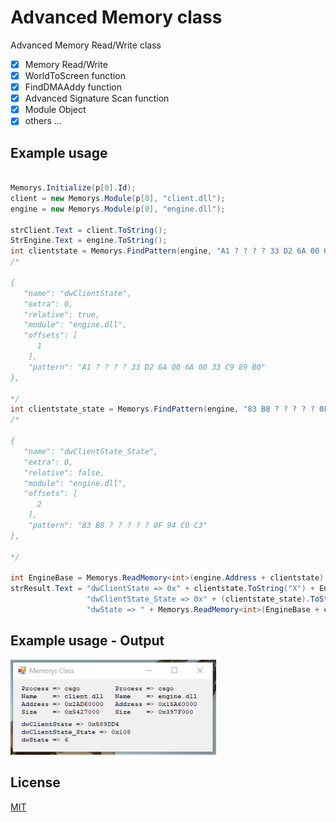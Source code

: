 # Advanced Memory class

Advanced Memory Read/Write class

  - [x] Memory Read/Write
  - [x] WorldToScreen function
  - [x] FindDMAAddy function
  - [x] Advanced Signature Scan function
  - [x] Module Object
  - [x] others ...

## Example usage

```csharp

Memorys.Initialize(p[0].Id);
client = new Memorys.Module(p[0], "client.dll");
engine = new Memorys.Module(p[0], "engine.dll");

strClient.Text = client.ToString();
StrEngine.Text = engine.ToString();
int clientstate = Memorys.FindPattern(engine, "A1 ? ? ? ? 33 D2 6A 00 6A 00 33 C9 89 B0", 1, 0, true);
/*
                 
{
   "name": "dwClientState",
   "extra": 0,
   "relative": true,
   "module": "engine.dll",
   "offsets": [
      1
    ],
    "pattern": "A1 ? ? ? ? 33 D2 6A 00 6A 00 33 C9 89 B0"
},
                 
*/
int clientstate_state = Memorys.FindPattern(engine, "83 B8 ? ? ? ? ? 0F 94 C0 C3", 2, 0, false);
/*

{
   "name": "dwClientState_State",
   "extra": 0,
   "relative": false,
   "module": "engine.dll",
   "offsets": [
      2
    ],
    "pattern": "83 B8 ? ? ? ? ? 0F 94 C0 C3"
},

*/

int EngineBase = Memorys.ReadMemory<int>(engine.Address + clientstate);
strResult.Text = "dwClientState => 0x" + clientstate.ToString("X") + Environment.NewLine +
                 "dwClientState_State => 0x" + (clientstate_state).ToString("X") + Environment.NewLine +
                 "dwState => " + Memorys.ReadMemory<int>(EngineBase + clientstate_state).ToString();

```

## Example usage - Output
![alt text](https://github.com/Lufzy/Advanced-Memory/blob/master/example_output.PNG?raw=true)

## License
[MIT](https://choosealicense.com/licenses/mit/)

